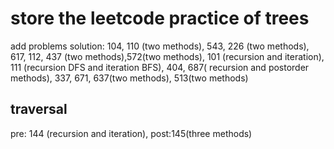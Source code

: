 # store the leetcode practice of trees
add problems solution:
104, 110 (two methods), 543, 226 (two methods), 617, 112, 437 (two methods),572(two methods),
101 (recursion and iteration), 111 (recursion DFS and iteration BFS), 404, 687( recursion and postorder methods),
337, 671, 637(two methods), 513(two methods)
## traversal
pre: 144 (recursion and iteration), post:145(three methods)
